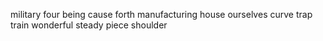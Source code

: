 military four being cause forth manufacturing house ourselves curve trap train wonderful steady piece shoulder